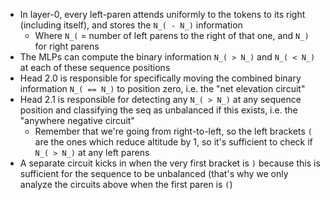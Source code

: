 - In layer-0, every left-paren attends uniformly to the tokens to its right (including itself), and stores the `N_( - N_)` information
	- Where `N_(` = number of left parens to the right of that one, and `N_)` for right parens
- The MLPs can compute the binary information `N_( > N_)` and `N_( < N_)` at each of these sequence positions 
- Head 2.0 is responsible for specifically moving the combined binary information `N_( == N_)` to position zero, i.e. the "net elevation circuit"
- Head 2.1 is responsible for detecting any `N_( > N_)` at any sequence position and classifying the seq as unbalanced if this exists, i.e. the "anywhere negative circuit"
  	- Remember that we're going from right-to-left, so the left brackets `(` are the ones which reduce altitude by 1, so it's sufficient to check if `N_( > N_)` at any left parens
- A separate circuit kicks in when the very first bracket is `)` because this is sufficient for the sequence to be unbalanced (that's why we only analyze the circuits above when the first paren is `(`)
